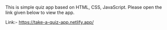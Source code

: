 This is simple quiz app based on HTML, CSS, JavaScript. Please open the link given below to view the app.

Link:- https://take-a-quiz-app.netlify.app/
